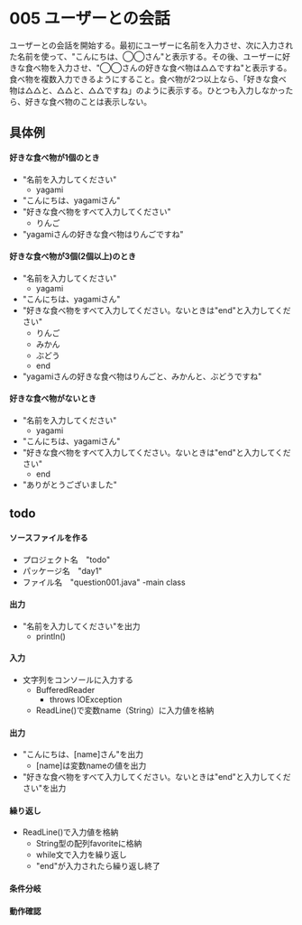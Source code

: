 # 005 ユーザーとの会話
ユーザーとの会話を開始する。最初にユーザーに名前を入力させ、次に入力された名前を使って、"こんにちは、◯◯さん"と表示する。その後、ユーザーに好きな食べ物を入力させ、"◯◯さんの好きな食べ物は△△ですね"と表示する。食べ物を複数入力できるようにすること。食べ物が2つ以上なら、「好きな食べ物は△△と、△△と、△△ですね」のように表示する。ひとつも入力しなかったら、好きな食べ物のことは表示しない。

## 具体例
#### 好きな食べ物が1個のとき
- "名前を入力してください"
  - yagami
- "こんにちは、yagamiさん"
- "好きな食べ物をすべて入力してください"
  - りんご
- "yagamiさんの好きな食べ物はりんごですね"
#### 好きな食べ物が3個(2個以上)のとき
- "名前を入力してください"
  - yagami
- "こんにちは、yagamiさん"
- "好きな食べ物をすべて入力してください。ないときは"end"と入力してください"
  - りんご
  - みかん
  - ぶどう
  - end 
- "yagamiさんの好きな食べ物はりんごと、みかんと、ぶどうですね"
#### 好きな食べ物がないとき
- "名前を入力してください"
  - yagami
- "こんにちは、yagamiさん"
- "好きな食べ物をすべて入力してください。ないときは"end"と入力してください"
  - end
- "ありがとうございました"
## todo
#### ソースファイルを作る
  - プロジェクト名　"todo"
  - パッケージ名　"day1"
  - ファイル名　"question001.java"
      -main class
#### 出力
- "名前を入力してください"を出力
    - println()

#### 入力
- 文字列をコンソールに入力する
    - BufferedReader
        - throws IOException
    - ReadLine()で変数name（String）に入力値を格納

#### 出力
- "こんにちは、[name]さん"を出力
    - [name]は変数nameの値を出力
- "好きな食べ物をすべて入力してください。ないときは"end"と入力してください"を出力

#### 繰り返し
- ReadLine()で入力値を格納
  - String型の配列favoriteに格納
  - while文で入力を繰り返し
  - "end"が入力されたら繰り返し終了

#### 条件分岐

#### 動作確認
